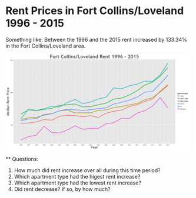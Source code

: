 Rent Prices in Fort Collins/Loveland 1996 - 2015
================

Something like: Between the 1996 and the 2015 rent increased by 133.34% in the Fort Collins/Loveland area.

![](../images/fortcollinsloveland.png)

\*\* Questions:

1.  How much did rent increase over all during this time period?
2.  Which apartment type had the higest rent increase?
3.  Which apartment type had the lowest rent increase?
4.  Did rent decrease? If so, by how much?
